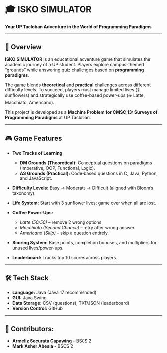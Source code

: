 # 🎓 ISKO SIMULATOR
**Your UP Tacloban Adventure in the World of Programming Paradigms**

---

## 📖 Overview  
**ISKO SIMULATOR** is an educational adventure game that simulates the academic journey of a UP student. Players explore campus-themed “grounds” while answering quiz challenges based on **programming paradigms**.  

The game blends **theoretical** and **practical** challenges across different difficulty levels. To succeed, players must manage limited lives (🌻 sunflowers) and strategically use coffee-based power-ups (☕ Latte, Macchiato, Americano).  

This project is developed as a **Machine Problem for CMSC 13: Surveys of Programming Paradigms** at UP Tacloban.  

---

## 🎮 Game Features  
- **Two Tracks of Learning**  
  - **DM Grounds (Theoretical):** Conceptual questions on paradigms (Imperative, OOP, Functional, Logic).  
  - **AS Grounds (Practical):** Code-based questions in C, Java, Python, and JavaScript.  

- **Difficulty Levels:** Easy → Moderate → Difficult (aligned with Bloom’s taxonomy).  
- **Life System:** Start with 3 sunflower lives; game over when all are lost.  
- **Coffee Power-Ups:**  
  - *Latte (50/50)* – remove 2 wrong options.  
  - *Macchiato (Second Chance)* – retry after wrong answer.  
  - *Americano (Skip)* – skip a question entirely.  
- **Scoring System:** Base points, completion bonuses, and multipliers for unused lives/power-ups.  
- **Leaderboard:** Tracks top 10 scores across players.  

---

## 🛠️ Tech Stack  
- **Language:** Java (Java 17 recommended)  
- **GUI:** Java Swing  
- **Data Storage:** CSV (questions), TXT/JSON (leaderboard)  
- **Version Control:** GitHub  

---

## 👾 Contributors:
- **Armeliz Securata Capawing** - BSCS 2 
- **Mark Asher Abesia** - BSCS 2
